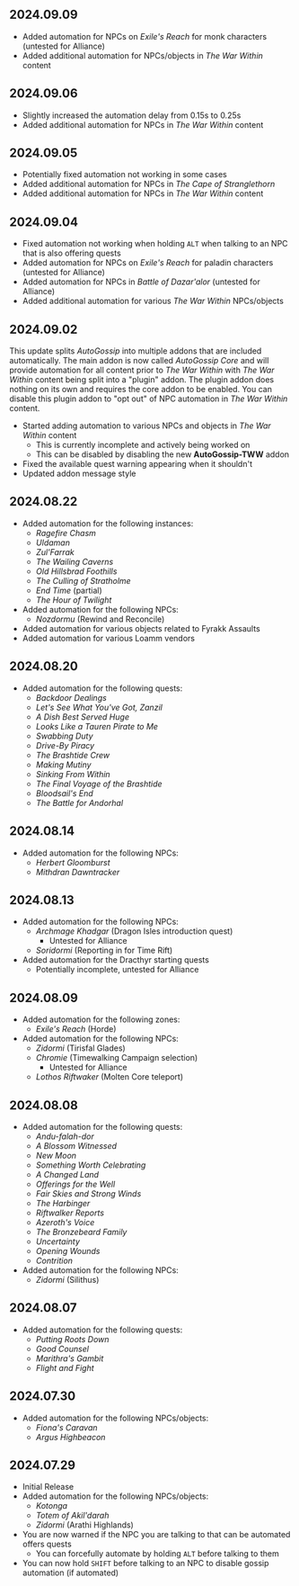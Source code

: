 ## 2024.09.09

- Added automation for NPCs on _Exile's Reach_ for monk characters (untested for Alliance)
- Added additional automation for NPCs/objects in _The War Within_ content

## 2024.09.06

- Slightly increased the automation delay from 0.15s to 0.25s
- Added additional automation for NPCs in _The War Within_ content

## 2024.09.05

- Potentially fixed automation not working in some cases
- Added additional automation for NPCs in _The Cape of Stranglethorn_
- Added additional automation for NPCs in _The War Within_ content

## 2024.09.04

- Fixed automation not working when holding `ALT` when talking to an NPC that is also offering quests
- Added automation for NPCs on _Exile's Reach_ for paladin characters (untested for Alliance)
- Added automation for NPCs in _Battle of Dazar'alor_ (untested for Alliance)
- Added additional automation for various _The War Within_ NPCs/objects

## 2024.09.02

This update splits _AutoGossip_ into multiple addons that are included automatically. The main addon is now called _AutoGossip Core_ and will provide automation for all content prior to _The War Within_ with _The War Within_ content being split into a "plugin" addon. The plugin addon does nothing on its own and requires the core addon to be enabled. You can disable this plugin addon to "opt out" of NPC automation in _The War Within_ content.

- Started adding automation to various NPCs and objects in _The War Within_ content
  - This is currently incomplete and actively being worked on
  - This can be disabled by disabling the new **AutoGossip-TWW** addon
- Fixed the available quest warning appearing when it shouldn't
- Updated addon message style

## 2024.08.22

- Added automation for the following instances:
  - _Ragefire Chasm_
  - _Uldaman_
  - _Zul'Farrak_
  - _The Wailing Caverns_
  - _Old Hillsbrad Foothills_
  - _The Culling of Stratholme_
  - _End Time_ (partial)
  - _The Hour of Twilight_
- Added automation for the following NPCs:
  - _Nozdormu_ (Rewind and Reconcile)
- Added automation for various objects related to Fyrakk Assaults
- Added automation for various Loamm vendors

## 2024.08.20

- Added automation for the following quests:
  - _Backdoor Dealings_
  - _Let's See What You've Got, Zanzil_
  - _A Dish Best Served Huge_
  - _Looks Like a Tauren Pirate to Me_
  - _Swabbing Duty_
  - _Drive-By Piracy_
  - _The Brashtide Crew_
  - _Making Mutiny_
  - _Sinking From Within_
  - _The Final Voyage of the Brashtide_
  - _Bloodsail's End_
  - _The Battle for Andorhal_

## 2024.08.14

- Added automation for the following NPCs:
  - _Herbert Gloomburst_
  - _Mithdran Dawntracker_

## 2024.08.13

- Added automation for the following NPCs:
  - _Archmage Khadgar_ (Dragon Isles introduction quest)
    - Untested for Alliance
  - _Soridormi_ (Reporting in for Time Rift)
- Added automation for the Dracthyr starting quests
  - Potentially incomplete, untested for Alliance

## 2024.08.09

- Added automation for the following zones:
  - _Exile's Reach_ (Horde)
- Added automation for the following NPCs:
  - _Zidormi_ (Tirisfal Glades)
  - _Chromie_ (Timewalking Campaign selection)
    - Untested for Alliance
  - _Lothos Riftwaker_ (Molten Core teleport)

## 2024.08.08

- Added automation for the following quests:
  - _Andu-falah-dor_
  - _A Blossom Witnessed_
  - _New Moon_
  - _Something Worth Celebrating_
  - _A Changed Land_
  - _Offerings for the Well_
  - _Fair Skies and Strong Winds_
  - _The Harbinger_
  - _Riftwalker Reports_
  - _Azeroth's Voice_
  - _The Bronzebeard Family_
  - _Uncertainty_
  - _Opening Wounds_
  - _Contrition_
- Added automation for the following NPCs:
  - _Zidormi_ (Silithus)

## 2024.08.07

- Added automation for the following quests:
  - _Putting Roots Down_
  - _Good Counsel_
  - _Marithra's Gambit_
  - _Flight and Fight_

## 2024.07.30

- Added automation for the following NPCs/objects:
  - _Fiona's Caravan_
  - _Argus Highbeacon_

## 2024.07.29

- Initial Release
- Added automation for the following NPCs/objects:
  - _Kotonga_
  - _Totem of Akil'darah_
  - _Zidormi_ (Arathi Highlands)
- You are now warned if the NPC you are talking to that can be automated offers quests
  - You can forcefully automate by holding `ALT` before talking to them
- You can now hold `SHIFT` before talking to an NPC to disable gossip automation (if automated)
